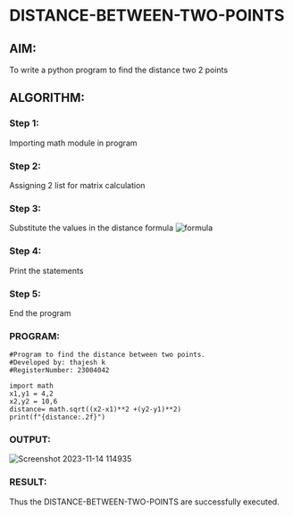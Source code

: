 # DISTANCE-BETWEEN-TWO-POINTS

## AIM:
To write a python program to find the distance two 2 points
## ALGORITHM:
### Step 1: 
Importing math module in program
### Step 2: 
Assigning 2 list for matrix calculation
### Step 3: 
Substitute the values in the distance formula  ![formula](/formula.JPG)
### Step 4: 
Print the statements
### Step 5: 
End the program
### PROGRAM:
```
#Program to find the distance between two points.
#Developed by: thajesh k
#RegisterNumber: 23004042

import math
x1,y1 = 4,2
x2,y2 = 10,6
distance= math.sqrt((x2-x1)**2 +(y2-y1)**2)
print(f"{distance:.2f}")
```

### OUTPUT:

![Screenshot 2023-11-14 114935](https://github.com/Thajesh2/DISTANCE-BETWEEN-TWO-POINTS/assets/139841959/d1deabdb-9e47-47ba-9ee4-a97bcca0c722)


### RESULT:
Thus the DISTANCE-BETWEEN-TWO-POINTS are successfully executed.
